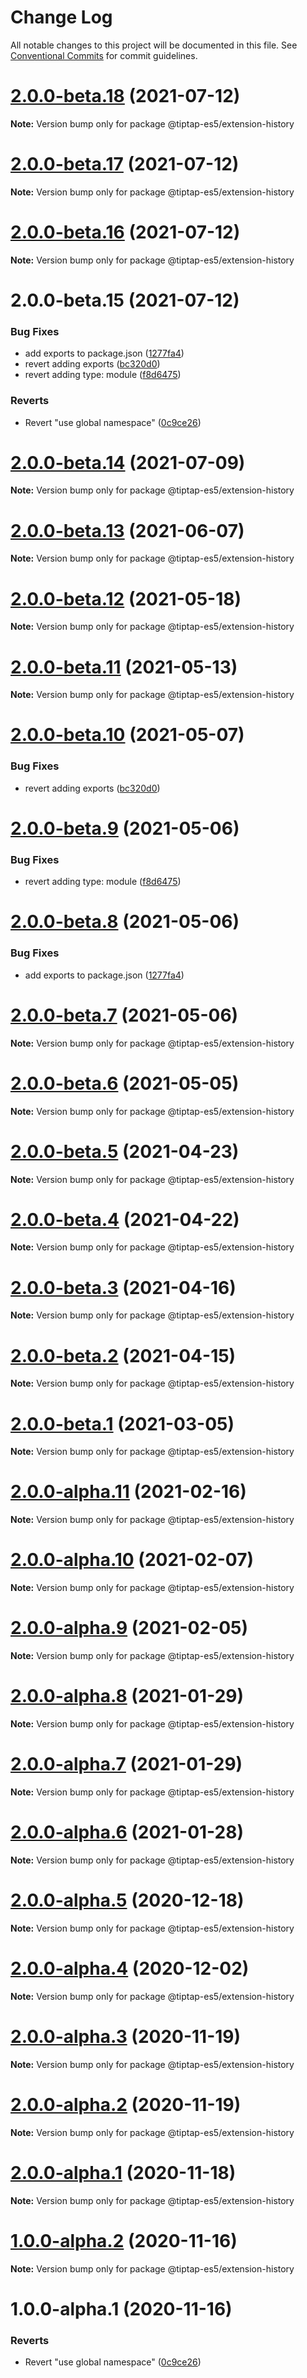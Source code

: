 # Change Log

All notable changes to this project will be documented in this file.
See [Conventional Commits](https://conventionalcommits.org) for commit guidelines.

# [2.0.0-beta.18](https://github.com/justame/tiptap/compare/@tiptap-es5/extension-history@2.0.0-beta.17...@tiptap-es5/extension-history@2.0.0-beta.18) (2021-07-12)

**Note:** Version bump only for package @tiptap-es5/extension-history





# [2.0.0-beta.17](https://github.com/justame/tiptap/compare/@tiptap-es5/extension-history@2.0.0-beta.16...@tiptap-es5/extension-history@2.0.0-beta.17) (2021-07-12)

**Note:** Version bump only for package @tiptap-es5/extension-history





# [2.0.0-beta.16](https://github.com/justame/tiptap/compare/@tiptap-es5/extension-history@2.0.0-beta.15...@tiptap-es5/extension-history@2.0.0-beta.16) (2021-07-12)

**Note:** Version bump only for package @tiptap-es5/extension-history





# 2.0.0-beta.15 (2021-07-12)


### Bug Fixes

* add exports to package.json ([1277fa4](https://github.com/justame/tiptap/commit/1277fa47151e9c039508cdb219bdd0ffe647f4ee))
* revert adding exports ([bc320d0](https://github.com/justame/tiptap/commit/bc320d0b4b80b0e37a7e47a56e0f6daec6e65d98))
* revert adding type: module ([f8d6475](https://github.com/justame/tiptap/commit/f8d6475e2151faea6f96baecdd6bd75880d50d2c))


### Reverts

* Revert "use global namespace" ([0c9ce26](https://github.com/justame/tiptap/commit/0c9ce26c02c07d88a757c01b0a9d7f9e2b0b7502))





# [2.0.0-beta.14](https://github.com/ueberdosis/tiptap/compare/@tiptap-es5/extension-history@2.0.0-beta.13...@tiptap-es5/extension-history@2.0.0-beta.14) (2021-07-09)

**Note:** Version bump only for package @tiptap-es5/extension-history

# [2.0.0-beta.13](https://github.com/ueberdosis/tiptap/compare/@tiptap-es5/extension-history@2.0.0-beta.12...@tiptap-es5/extension-history@2.0.0-beta.13) (2021-06-07)

**Note:** Version bump only for package @tiptap-es5/extension-history

# [2.0.0-beta.12](https://github.com/ueberdosis/tiptap/compare/@tiptap-es5/extension-history@2.0.0-beta.11...@tiptap-es5/extension-history@2.0.0-beta.12) (2021-05-18)

**Note:** Version bump only for package @tiptap-es5/extension-history

# [2.0.0-beta.11](https://github.com/ueberdosis/tiptap/compare/@tiptap-es5/extension-history@2.0.0-beta.10...@tiptap-es5/extension-history@2.0.0-beta.11) (2021-05-13)

**Note:** Version bump only for package @tiptap-es5/extension-history

# [2.0.0-beta.10](https://github.com/ueberdosis/tiptap/compare/@tiptap-es5/extension-history@2.0.0-beta.9...@tiptap-es5/extension-history@2.0.0-beta.10) (2021-05-07)

### Bug Fixes

- revert adding exports ([bc320d0](https://github.com/ueberdosis/tiptap/commit/bc320d0b4b80b0e37a7e47a56e0f6daec6e65d98))

# [2.0.0-beta.9](https://github.com/ueberdosis/tiptap/compare/@tiptap-es5/extension-history@2.0.0-beta.8...@tiptap-es5/extension-history@2.0.0-beta.9) (2021-05-06)

### Bug Fixes

- revert adding type: module ([f8d6475](https://github.com/ueberdosis/tiptap/commit/f8d6475e2151faea6f96baecdd6bd75880d50d2c))

# [2.0.0-beta.8](https://github.com/ueberdosis/tiptap/compare/@tiptap-es5/extension-history@2.0.0-beta.7...@tiptap-es5/extension-history@2.0.0-beta.8) (2021-05-06)

### Bug Fixes

- add exports to package.json ([1277fa4](https://github.com/ueberdosis/tiptap/commit/1277fa47151e9c039508cdb219bdd0ffe647f4ee))

# [2.0.0-beta.7](https://github.com/ueberdosis/tiptap/compare/@tiptap-es5/extension-history@2.0.0-beta.6...@tiptap-es5/extension-history@2.0.0-beta.7) (2021-05-06)

**Note:** Version bump only for package @tiptap-es5/extension-history

# [2.0.0-beta.6](https://github.com/ueberdosis/tiptap/compare/@tiptap-es5/extension-history@2.0.0-beta.5...@tiptap-es5/extension-history@2.0.0-beta.6) (2021-05-05)

**Note:** Version bump only for package @tiptap-es5/extension-history

# [2.0.0-beta.5](https://github.com/ueberdosis/tiptap/compare/@tiptap-es5/extension-history@2.0.0-beta.4...@tiptap-es5/extension-history@2.0.0-beta.5) (2021-04-23)

**Note:** Version bump only for package @tiptap-es5/extension-history

# [2.0.0-beta.4](https://github.com/ueberdosis/tiptap/compare/@tiptap-es5/extension-history@2.0.0-beta.3...@tiptap-es5/extension-history@2.0.0-beta.4) (2021-04-22)

**Note:** Version bump only for package @tiptap-es5/extension-history

# [2.0.0-beta.3](https://github.com/ueberdosis/tiptap/compare/@tiptap-es5/extension-history@2.0.0-beta.2...@tiptap-es5/extension-history@2.0.0-beta.3) (2021-04-16)

**Note:** Version bump only for package @tiptap-es5/extension-history

# [2.0.0-beta.2](https://github.com/ueberdosis/tiptap/compare/@tiptap-es5/extension-history@2.0.0-beta.1...@tiptap-es5/extension-history@2.0.0-beta.2) (2021-04-15)

**Note:** Version bump only for package @tiptap-es5/extension-history

# [2.0.0-beta.1](https://github.com/ueberdosis/tiptap/compare/@tiptap-es5/extension-history@2.0.0-alpha.11...@tiptap-es5/extension-history@2.0.0-beta.1) (2021-03-05)

**Note:** Version bump only for package @tiptap-es5/extension-history

# [2.0.0-alpha.11](https://github.com/ueberdosis/tiptap/compare/@tiptap-es5/extension-history@2.0.0-alpha.10...@tiptap-es5/extension-history@2.0.0-alpha.11) (2021-02-16)

**Note:** Version bump only for package @tiptap-es5/extension-history

# [2.0.0-alpha.10](https://github.com/ueberdosis/tiptap/compare/@tiptap-es5/extension-history@2.0.0-alpha.9...@tiptap-es5/extension-history@2.0.0-alpha.10) (2021-02-07)

**Note:** Version bump only for package @tiptap-es5/extension-history

# [2.0.0-alpha.9](https://github.com/ueberdosis/tiptap/compare/@tiptap-es5/extension-history@2.0.0-alpha.8...@tiptap-es5/extension-history@2.0.0-alpha.9) (2021-02-05)

**Note:** Version bump only for package @tiptap-es5/extension-history

# [2.0.0-alpha.8](https://github.com/ueberdosis/tiptap/compare/@tiptap-es5/extension-history@2.0.0-alpha.7...@tiptap-es5/extension-history@2.0.0-alpha.8) (2021-01-29)

**Note:** Version bump only for package @tiptap-es5/extension-history

# [2.0.0-alpha.7](https://github.com/ueberdosis/tiptap/compare/@tiptap-es5/extension-history@2.0.0-alpha.6...@tiptap-es5/extension-history@2.0.0-alpha.7) (2021-01-29)

**Note:** Version bump only for package @tiptap-es5/extension-history

# [2.0.0-alpha.6](https://github.com/ueberdosis/tiptap/compare/@tiptap-es5/extension-history@2.0.0-alpha.5...@tiptap-es5/extension-history@2.0.0-alpha.6) (2021-01-28)

**Note:** Version bump only for package @tiptap-es5/extension-history

# [2.0.0-alpha.5](https://github.com/ueberdosis/tiptap/compare/@tiptap-es5/extension-history@2.0.0-alpha.4...@tiptap-es5/extension-history@2.0.0-alpha.5) (2020-12-18)

**Note:** Version bump only for package @tiptap-es5/extension-history

# [2.0.0-alpha.4](https://github.com/ueberdosis/tiptap/compare/@tiptap-es5/extension-history@2.0.0-alpha.3...@tiptap-es5/extension-history@2.0.0-alpha.4) (2020-12-02)

**Note:** Version bump only for package @tiptap-es5/extension-history

# [2.0.0-alpha.3](https://github.com/ueberdosis/tiptap/compare/@tiptap-es5/extension-history@2.0.0-alpha.2...@tiptap-es5/extension-history@2.0.0-alpha.3) (2020-11-19)

**Note:** Version bump only for package @tiptap-es5/extension-history

# [2.0.0-alpha.2](https://github.com/ueberdosis/tiptap/compare/@tiptap-es5/extension-history@2.0.0-alpha.1...@tiptap-es5/extension-history@2.0.0-alpha.2) (2020-11-19)

**Note:** Version bump only for package @tiptap-es5/extension-history

# [2.0.0-alpha.1](https://github.com/ueberdosis/tiptap/compare/@tiptap-es5/extension-history@1.0.0-alpha.2...@tiptap-es5/extension-history@2.0.0-alpha.1) (2020-11-18)

**Note:** Version bump only for package @tiptap-es5/extension-history

# [1.0.0-alpha.2](https://github.com/ueberdosis/tiptap/compare/@tiptap-es5/extension-history@1.0.0-alpha.1...@tiptap-es5/extension-history@1.0.0-alpha.2) (2020-11-16)

**Note:** Version bump only for package @tiptap-es5/extension-history

# 1.0.0-alpha.1 (2020-11-16)

### Reverts

- Revert "use global namespace" ([0c9ce26](https://github.com/ueberdosis/tiptap/commit/0c9ce26c02c07d88a757c01b0a9d7f9e2b0b7502))
